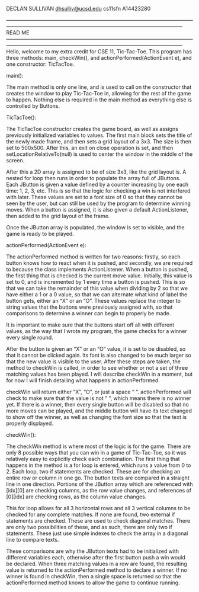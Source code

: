 DECLAN SULLIVAN
dhsulliv@ucsd.edu
cs11sfn
A14423280

——————————————————————————————————————————————————————————————————————
			       READ ME
——————————————————————————————————————————————————————————————————————
Hello, welcome to my extra credit for CSE 11, Tic-Tac-Toe.  This program has three methods: main, checkWin(), and actionPerformed(ActionEvent e), and one constructor: TicTacToe.


main():

The main method is only one line, and is used to call on the constructor that creates the window to play Tic-Tac-Toe in, allowing for the rest of the game to happen.  Nothing else is required in the main method as everything else is controlled by Buttons.


TicTacToe():

The TicTacToe constructor creates the game board, as well as assigns previously initialized variables to values.  The first main block sets the title of the newly made frame, and then sets a grid layout of a 3x3.  The size is then set to 500x500.  After this, an exit on close operation is set, and then setLocationRelativeTo(null) is used to center the window in the middle of the screen.

After this a 2D array is assigned to be of size 3x3, like the grid layout is.  A nested for loop then runs in order to populate the array full of JButtons.  Each JButton is given a value defined by a counter increasing by one each time: 1, 2, 3, etc.  This is so that the logic for checking a win is not interfered with later.  These values are set to a font size of 0 so that they cannot be seen by the user, but can still be used by the program to determine winning moves.  When a button is assigned, it is also given a default ActionListener, then added to the grid layout of the frame.

Once the JButton array is populated, the window is set to visible, and the game is ready to be played.


actionPerformed(ActionEvent e):

The actionPerformed method is written for two reasons: firstly, so each button knows how to react when it is pushed, and secondly, we are required to because the class implements ActionListener.  When a button is pushed, the first thing that is checked is the current move value.  Initially, this value is set to 0, and is incremented by 1 every time a button is pushed.  This is so that we can take the remainder of this value when dividing by 2 so that we have either a 1 or a 0 value, so that we can alternate what kind of label the button gets, either an “X” or an “O”.  These values replace the integer to string values that the buttons were previously assigned with, so that comparisons to determine a winner can begin to properly be made.

It is important to make sure that the buttons start off all with different values, as the way that I wrote my program, the game checks for a winner every single round.

After the button is given an “X” or an “O” value, it is set to be disabled, so that it cannot be clicked again.  Its font is also changed to be much larger so that the new value is visible to the user.  After these steps are taken, the method to checkWin is called, in order to see whether or not a set of three matching values has been played.  I will describe checkWin in a moment, but for now I will finish detailing what happens in actionPerformed.

checkWin will return either “X”, “O”, or just a space “ “.  actionPerformed will check to make sure that the value is not “ “, which means there is no winner yet.  If there is a winner, then every single button will be disabled so that no more moves can be played, and the middle button will have its text changed to show off the winner, as well as changing the font size so that the text is properly displayed.


checkWin():

The checkWin method is where most of the logic is for the game.  There are only 8 possible ways that you can win in a game of Tic-Tac-Toe, so it was relatively easy to explicitly check each combination.  The first thing that happens in the method is a for loop is entered, which runs a value from 0 to 2.  Each loop, two if statements are checked.  These are for checking an entire row or column in one go.  The button texts are compared in a straight line in one direction.  Portions of the JButton array which are referenced with [idx][0] are checking columns, as the row value changes, and references of [0][idx] are checking rows, as the column value changes.

This for loop allows for all 3 horizontal rows and all 3 vertical columns to be checked for any complete matches.  If none are found, two external if statements are checked.  These are used to check diagonal matches.  There are only two possibilities of these, and as such, there are only two if statements.  These just use simple indexes to check the array in a diagonal line to compare texts.

These comparisons are why the JButton texts had to be initialized with different variables each, otherwise after the first button push a win would be declared.  When three matching values in a row are found, the resulting value is returned to the actionPerformed method to declare a winner.  If no winner is found in checkWin, then a single space is returned so that the actionPerformed method knows to allow the game to continue running.